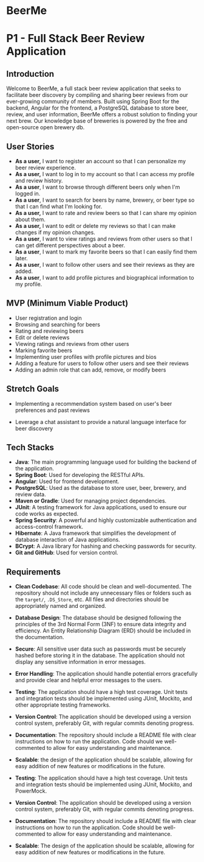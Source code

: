 # BeerMe

# P1 - Full Stack Beer Review Application 

## Introduction 

Welcome to BeerMe, a full stack beer review application that seeks to facilitate beer discovery by compiling and sharing beer reviews from our ever-growing community of members. Built using Spring Boot for the backend, Angular for the frontend, a PostgreSQL database to store beer, review, and user information, BeerMe offers a robust solution to finding your next brew. Our knowledge base of breweries is powered by the free and open-source open brewery db.

## User Stories 

- **As a user,** I want to register an account so that I can personalize my beer review experience.
- **As a user,** I want to log in to my account so that I can access my profile and review history. 
- **As a user**, I want to browse through different beers only when I'm logged in. 
- **As a user**, I want to search for beers by name, brewery, or beer type so that I can find what I'm looking for. 
- **As a user,** I want to rate and review beers so that I can share my opinion about them. 
- **As a user,** I want to edit or delete my reviews so that I can make changes if my opinion changes. 
- **As a user**, I want to view ratings and reviews from other users so that I can get different perspectives about a beer.
- **As a user**, I want to mark my favorite beers so that I can easily find them later.
- **As a user**, I want to follow other users and see their reviews as they are added.
- **As a user**, I want to add profile pictures and biographical information to my profile.

## MVP (Minimum Viable Product)

- User registration and login 
- Browsing and searching for beers 
- Rating and reviewing beers 
- Edit or delete reviews 
- Viewing ratings and reviews from other users 
- Marking favorite beers
- Implementing user profiles with profile pictures and bios
- Adding a feature for users to follow other users and see their reviews
- Adding an admin role that can add, remove, or modify beers 

## Stretch Goals 

- Implementing a recommendation system based on user's beer preferences and past reviews 

- Leverage a chat assistant to provide a natural language interface for beer discovery



## Tech Stacks 

- **Java**: The main programming language used for building the backend of the application.
- **Spring Boot**: Used for developing the RESTful APIs.
- **Angular**: Used for frontend development.
- **PostgreSQL**: Used as the database to store user, beer, brewery, and review data.
- **Maven or Gradle**: Used for managing project dependencies.
- **JUnit**: A testing framework for Java applications, used to ensure our code works as expected.
- **Spring Security**: A powerful and highly customizable authentication and access-control framework.
- **Hibernate**: A Java framework that simplifies the development of database interaction of Java applications.
- **BCrypt**: A Java library for hashing and checking passwords for security.
- **Git and GitHub**: Used for version control.

## Requirements 

- **Clean Codebase**: All code should be clean and well-documented. The repository should not include any unnecessary files or folders such as the `target/`, `.DS_Store`, etc. All files and directories should be appropriately named and organized.
- **Database Design**: The database should be designed following the principles of the 3rd Normal Form (3NF) to ensure data integrity and efficiency. An Entity Relationship Diagram (ERD) should be included in the documentation.
- **Secure**: All sensitive user data such as passwords must be securely hashed before storing it in the database. The application should not display any sensitive information in error messages.
- **Error Handling**: The application should handle potential errors gracefully and provide clear and helpful error messages to the users.
- **Testing**: The application should have a high test coverage. Unit tests and integration tests should be implemented using JUnit, Mockito, and other appropriate testing frameworks.
- **Version Control**: The application should be developed using a version control system, preferably Git, with regular commits denoting progress.
- **Documentation**: The repository should include a README file with clear instructions on how to run the application. Code should we well-commented to allow for easy understanding and maintenance.
- **Scalable**: the design of the application should be scalable, allowing for easy addition of new features or modifications in the future.

- **Testing**: The application should have a high test coverage. Unit tests and integration tests should be implemented using JUnit, Mockito, and PowerMock.

- **Version Control**: The application should be developed using a version control system, preferably Git, with regular commits denoting progress.

- **Documentation**: The repository should include a README file with clear instructions on how to run the application. Code should be well-commented to allow for easy understanding and maintenance.

- **Scalable**: The design of the application should be scalable, allowing for easy addition of new features or modifications in the future.

